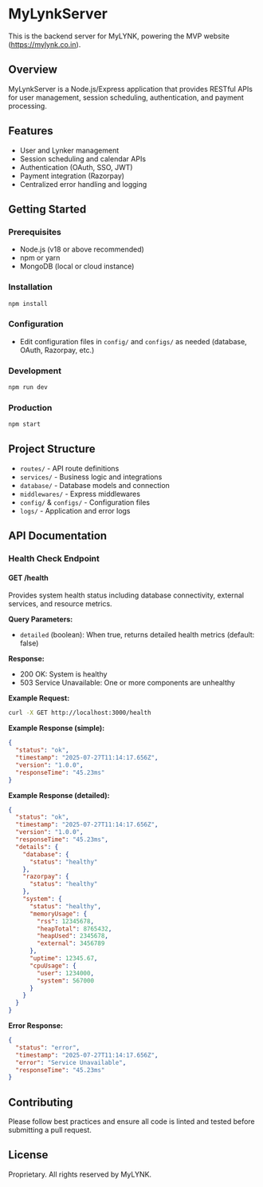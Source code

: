 # MyLynkServer

This is the backend server for MyLYNK, powering the MVP website (https://mylynk.co.in).

## Overview
MyLynkServer is a Node.js/Express application that provides RESTful APIs for user management, session scheduling, authentication, and payment processing.

## Features
- User and Lynker management
- Session scheduling and calendar APIs
- Authentication (OAuth, SSO, JWT)
- Payment integration (Razorpay)
- Centralized error handling and logging

## Getting Started

### Prerequisites
- Node.js (v18 or above recommended)
- npm or yarn
- MongoDB (local or cloud instance)

### Installation
```bash
npm install
```

### Configuration
- Edit configuration files in `config/` and `configs/` as needed (database, OAuth, Razorpay, etc.)

### Development
```bash
npm run dev
```

### Production
```bash
npm start
```

## Project Structure
- `routes/` - API route definitions
- `services/` - Business logic and integrations
- `database/` - Database models and connection
- `middlewares/` - Express middlewares
- `config/` & `configs/` - Configuration files
- `logs/` - Application and error logs

## API Documentation

### Health Check Endpoint

#### GET /health

Provides system health status including database connectivity, external services, and resource metrics.

**Query Parameters:**
- `detailed` (boolean): When true, returns detailed health metrics (default: false)

**Response:**
- 200 OK: System is healthy
- 503 Service Unavailable: One or more components are unhealthy

**Example Request:**
```bash
curl -X GET http://localhost:3000/health
```

**Example Response (simple):**
```json
{
  "status": "ok",
  "timestamp": "2025-07-27T11:14:17.656Z",
  "version": "1.0.0",
  "responseTime": "45.23ms"
}
```

**Example Response (detailed):**
```json
{
  "status": "ok",
  "timestamp": "2025-07-27T11:14:17.656Z",
  "version": "1.0.0",
  "responseTime": "45.23ms",
  "details": {
    "database": {
      "status": "healthy"
    },
    "razorpay": {
      "status": "healthy"
    },
    "system": {
      "status": "healthy",
      "memoryUsage": {
        "rss": 12345678,
        "heapTotal": 8765432,
        "heapUsed": 2345678,
        "external": 3456789
      },
      "uptime": 12345.67,
      "cpuUsage": {
        "user": 1234000,
        "system": 567000
      }
    }
  }
}
```

**Error Response:**
```json
{
  "status": "error",
  "timestamp": "2025-07-27T11:14:17.656Z",
  "error": "Service Unavailable",
  "responseTime": "45.23ms"
}
```

## Contributing
Please follow best practices and ensure all code is linted and tested before submitting a pull request.

## License
Proprietary. All rights reserved by MyLYNK.